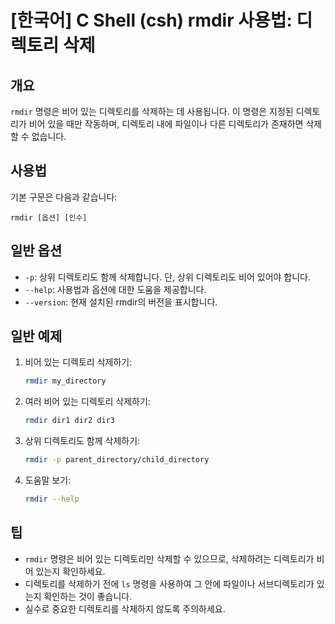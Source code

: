 # [한국어] C Shell (csh) rmdir 사용법: 디렉토리 삭제

## 개요
`rmdir` 명령은 비어 있는 디렉토리를 삭제하는 데 사용됩니다. 이 명령은 지정된 디렉토리가 비어 있을 때만 작동하며, 디렉토리 내에 파일이나 다른 디렉토리가 존재하면 삭제할 수 없습니다.

## 사용법
기본 구문은 다음과 같습니다:

```
rmdir [옵션] [인수]
```

## 일반 옵션
- `-p`: 상위 디렉토리도 함께 삭제합니다. 단, 상위 디렉토리도 비어 있어야 합니다.
- `--help`: 사용법과 옵션에 대한 도움을 제공합니다.
- `--version`: 현재 설치된 rmdir의 버전을 표시합니다.

## 일반 예제
1. 비어 있는 디렉토리 삭제하기:
   ```bash
   rmdir my_directory
   ```

2. 여러 비어 있는 디렉토리 삭제하기:
   ```bash
   rmdir dir1 dir2 dir3
   ```

3. 상위 디렉토리도 함께 삭제하기:
   ```bash
   rmdir -p parent_directory/child_directory
   ```

4. 도움말 보기:
   ```bash
   rmdir --help
   ```

## 팁
- `rmdir` 명령은 비어 있는 디렉토리만 삭제할 수 있으므로, 삭제하려는 디렉토리가 비어 있는지 확인하세요.
- 디렉토리를 삭제하기 전에 `ls` 명령을 사용하여 그 안에 파일이나 서브디렉토리가 있는지 확인하는 것이 좋습니다.
- 실수로 중요한 디렉토리를 삭제하지 않도록 주의하세요.